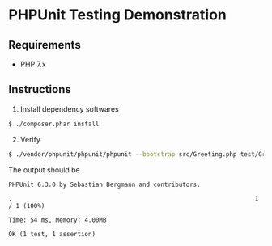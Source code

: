 # PHPUnit Testing Demonstration

## Requirements
- PHP 7.x

## Instructions
1. Install dependency softwares
```bash
$ ./composer.phar install
```

2. Verify
```bash
$ ./vendor/phpunit/phpunit/phpunit --bootstrap src/Greeting.php test/GreetingTest
```

The output should be

```
PHPUnit 6.3.0 by Sebastian Bergmann and contributors.

.                                                                   1 / 1 (100%)

Time: 54 ms, Memory: 4.00MB

OK (1 test, 1 assertion)
```
